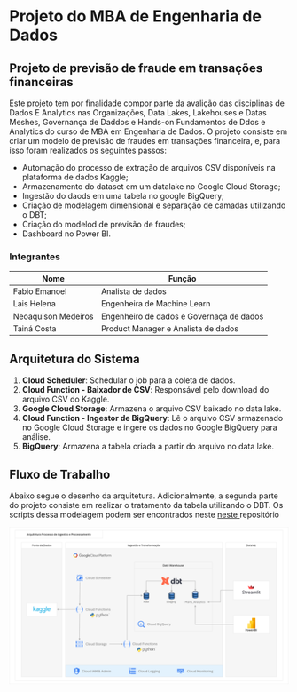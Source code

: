 # Projeto do MBA de Engenharia de Dados

## Projeto de previsão de fraude em transações financeiras

Este projeto tem por finalidade compor parte da avalição das disciplinas de Dados E Analytics nas Organizações, Data Lakes, Lakehouses e Datas Meshes, Governança de Daddos e Hands-on Fundamentos de Ddos e Analytics do curso de MBA em Engenharia de Dados.
O projeto consiste em criar um modelo de previsão de fraudes em transações financeira, e, para isso foram realizados os seguintes passos:
- Automação do processo de extração de arquivos CSV disponíveis na plataforma de dados Kaggle;
- Armazenamento do dataset em um datalake no Google Cloud Storage;
- Ingestão do daods em uma tabela no google BigQuery;
- Criação de modelagem dimensional e separação de camadas utilizando o DBT;
- Criação do modelod de previsão de fraudes;
- Dashboard no Power BI.

### Integrantes
| Nome               | Função                                              |
|--------------------|-----------------------------------------------------|
| Fabio Emanoel    | Analista de dados                                    |
| Lais Helena  | Engenheira de Machine Learn                              |
| Neoaquison Medeiros     | Engenheiro de dados e Governaça de dados                                       |
| Tainá Costa    | Product Manager e Analista de dados |

## Arquitetura do Sistema

1. **Cloud Scheduler**: Schedular o job para a coleta de dados.
2. **Cloud Function - Baixador de CSV**: Responsável pelo download do arquivo CSV do Kaggle.
3. **Google Cloud Storage**: Armazena o arquivo CSV baixado no data lake.
4. **Cloud Function - Ingestor de BigQuery**: Lê o arquivo CSV armazenado no Google Cloud Storage e ingere os dados no Google BigQuery para análise.
5. **BigQuery**: Armazena a tabela criada a partir do arquivo no data lake.

## Fluxo de Trabalho
Abaixo segue o desenho da arquitetura. Adicionalmente, a segunda parte do projeto consiste em realizar o tratamento da tabela utilizando o DBT. Os scripts dessa modelagem podem ser encontrados neste [neste ](https://github.com/mackenzie-project/projeto-mackenzie-dbt) repositório

![](./image/Arquitetura%20Neo.png)
